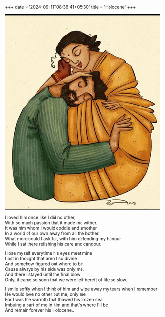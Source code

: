 +++
date = '2024-09-11T08:36:41+05:30'
title = 'Holocene'
+++

![cover](./featured.png)

I loved him once like I did no other,<br>
With so much passion that it made me wither.<br>
It was him whom I would coddle and smother <br>
In a world of our own away from all the  bother.<br>
What more could I ask for, with him defending my honour <br>
While I sat there relishing his care and candour.<br>

I lose myself everytime his eyes meet mine<br>
Lost in thought that aren't so divine<br>
And somehow figured out where to be<br>
 Cause always by his side was only me.<br>
And there I stayed until the final blow<br>
Only, it came so soon that we were left bereft of life so slow.<br>

I smile softly when I think of him and wipe away my tears when I remember<br>
He would love no other but me, only me<br>
For I was the warmth that thawed his frozen sea<br>
Imbuing a part of me in him and that's where I'll be<br>
And remain forever his Holocene..<br>
